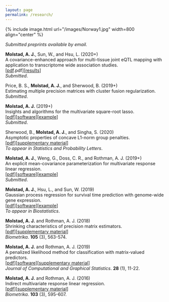 ```yaml
---
layout: page
permalink: /research/
---
```


{% include image.html url="/images/Norway1.jpg" width=800 align="center" %}


*Submitted preprints available by email.*


<!-- Ekvall, K. O., and **Molstad, A. J.** (2020+)<br>
A latent variable model for mixed-type multivariate response regression. <br>
*Submitted*.  <br> -->

<!-- **Molstad, A. J.**, and Rothman A. J. (2020+)<br>
Variable selection for multivariate multinomial logistic regression. <br>
*In preparation*.  <br> -->

**Molstad, A. J.**, Sun, W., and Hsu, L. (2020+)<br>
A covariance-enhanced approach for multi-tissue joint eQTL mapping with application to transcriptome wide association studies. <br>
[[pdf](/docs/MTeQTL_R0).pdf][[results](https://github.com/ajmolstad/MTeQTLResults)] <br>
*Submitted*.  <br>

Price, B. S., **Molstad, A. J.**, and Sherwood, B. (2019+)<br>
Estimating multiple precision matrices with cluster fusion regularization. <br>
*Submitted*.  <br>

**Molstad, A. J.** (2019+)<br>
Insights and algorithms for the multivariate square-root lasso. <br>
[[pdf](https://arxiv.org/pdf/1909.05041)][[software](https://github.com/ajmolstad/MSRL)][[example](/docs/MSRL_Example.html)] <br>
*Submitted*.  <br>

Sherwood, B., **Molstad, A. J.**, and Singha, S. (2020)<br>
Asymptotic properties of concave L1-norm group penalties.  <br>
[[pdf](https://www.sciencedirect.com/science/article/pii/S0167715219302779)][[supplementary material](https://www.sciencedirect.com/science/article/pii/S0167715219302779#appSB)] <br>
*To appear in Statistics and Probability Letters*.  <br>

**Molstad, A. J.**, Weng, G., Doss, C. R., and Rothman, A. J. (2019+)<br>
An explicit mean-covariance parameterization for multivariate response linear regression. <br>
[[pdf](https://arxiv.org/pdf/1808.10558.pdf)][[software](https://github.com/ajmolstad/MCMVR)][[example](/docs/MCMVR_Example.html)]<br>
*Submitted*.  <br>

**Molstad, A. J.**, Hsu, L., and Sun, W. (2019) <br>
Gaussian process regression for survival time prediction with genome-wide gene expression. <br>
[[pdf](https://academic.oup.com/biostatistics/advance-article/doi/10.1093/biostatistics/kxz023/5530981)][[software](https://github.com/ajmolstad/SurvGPR)][[example](/docs/SurvGPR_Example.html)]<br> 
*To appear in Biostatistics*.<br>

**Molstad, A. J.** and Rothman, A. J. (2018) <br>
Shrinking characteristics of precision matrix estimators. <br>
[[pdf](https://academic.oup.com/biomet/article/105/3/563/4994725?guestAccessKey=34dcd085-e992-4398-a8f9-a56cb3ac9207)][[supplementary material](https://academic.oup.com/biomet/article/105/3/563/4994725?guestAccessKey=34dcd085-e992-4398-a8f9-a56cb3ac9207#supplementary-data)]<br>
*Biometrika*. **105** (3), 563-574. <br>

**Molstad, A. J.**  and Rothman, A. J. (2019)<br>
A penalized likelihood method for classification with matrix-valued predictors. <br>
[[pdf](https://www.tandfonline.com/doi/full/10.1080/10618600.2018.1476249)][[software](https://github.com/ajmolstad/MatrixLDA)][[supplementary material](https://www.tandfonline.com/doi/suppl/10.1080/10618600.2018.1476249?scroll=top)] <br>
*Journal of Computational and Graphical Statistics*. **28** (1), 11-22. <br>

**Molstad, A. J.** and Rothman, A. J. (2016) <br>
Indirect multivariate response linear regression. <br>
[[pdf](https://academic.oup.com/biomet/article-abstract/103/3/595/1744444/Indirect-multivariate-response-linear-regression?redirectedFrom=fulltext)][[supplementary material](https://academic.oup.com/biomet/article/103/3/595/1744444#supplementary-data)]<br>
*Biometrika*. **103** (3), 595-607.<br>
